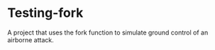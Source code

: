 # Testing-fork
A project that uses the fork function to simulate ground control of an airborne attack.
